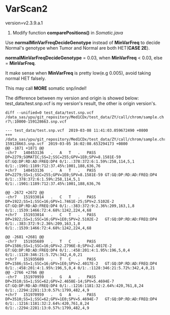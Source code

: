 # VarScan2
version=v2.3.9.a.1

1. Modify function **comparePositions()** in *Somatic.java*

Use **normalMinVarFreqDecideGenotype** instead of **MinVarFreq** to decide Normal's genotype when Tumor and Normal are both HET(**CASE 2E**).

**normalMinVarFreqDecideGenotype** = 0.03, when **MinVarFreq** < 0.03, else = **MinVarFreq**.

It make sense when **MinVarFreq** is pretty low(e.g 0.005), avoid taking normal HET falsely.

This may call **MORE** somatic snp/indel!


The difference between my version and origin is showed below:
test_data/test.snp.vcf is my version's result, the other is origin version's.

`diff --unified=0 test_data/test.snp.vcf /data_sas/ypu/git_repository/Med1CDx/test_data/ZY/call/chrom/sample.chr7\:10000-159128663.snp.vcf`

    --- test_data/test.snp.vcf	2019-03-08 11:41:03.059672490 +0800
    +++ /data_sas/ypu/git_repository/Med1CDx/test_data/ZY/call/chrom/sample.chr7:10000-159128663.snp.vcf  2019-03-05 16:02:08.653294173 +0800
    @@ -1871 +1871 @@
    -chr7	140453136	.	A	T	.	PASS	DP=2279;SOMATIC;SS=2;SSC=255;GPV=1E0;SPV=8.1581E-59	GT:GQ:DP:RD:AD:FREQ:DP4	0/1:.:378:372:6:1.59%:258,114,5,1	0/1:.:1901:1189:712:37.45%:1001,188,636,76
    +chr7	140453136	.	A	T	.	PASS	DP=2279;SS=1;SSC=255;GPV=1E0;SPV=8.1581E-59	GT:GQ:DP:RD:AD:FREQ:DP4	0/1:.:378:372:6:1.59%:258,114,5,1	0/1:.:1901:1189:712:37.45%:1001,188,636,76
    
    @@ -2672 +2672 @@
    -chr7	151933014	.	C	T	.	PASS	DP=1922;SS=1;SSC=16;GPV=1.7461E-25;SPV=2.5102E-2	GT:GQ:DP:RD:AD:FREQ:DP4	0/1:.:383:372:9:2.36%:209,163,1,8	0/1:.:1539:1466:72:4.68%:1242,224,4,68
    +chr7	151933014	.	C	T	.	PASS	DP=1922;SS=1;SSC=16;GPV=1E0;SPV=2.5102E-2	GT:GQ:DP:RD:AD:FREQ:DP4	0/1:.:383:372:9:2.36%:209,163,1,8	0/1:.:1539:1466:72:4.68%:1242,224,4,68
    
    @@ -2681 +2681 @@
    -chr7	151935689	.	T	C	.	PASS	DP=1586;SS=1;SSC=16;GPV=2.2796E-8;SPV=2.4017E-2	GT:GQ:DP:RD:AD:FREQ:DP4	0/1:.:458:201:4:1.95%:196,5,0,4	0/1:.:1128:346:21:5.72%:342,4,0,21
    +chr7	151935689	.	T	C	.	PASS	DP=1586;SS=1;SSC=16;GPV=1E0;SPV=2.4017E-2	GT:GQ:DP:RD:AD:FREQ:DP4	0/1:.:458:201:4:1.95%:196,5,0,4	0/1:.:1128:346:21:5.72%:342,4,0,21
    @@ -2766 +2766 @@
    -chr7	151970959	.	G	A	.	PASS	DP=3510;SS=1;SSC=62;GPV=2.4658E-14;SPV=5.4694E-7	GT:GQ:DP:RD:AD:FREQ:DP4	0/1:.:1216:1181:32:2.64%:420,761,8,24	0/1:.:2294:2281:13:0.57%:1799,482,4,9
    +chr7	151970959	.	G	A	.	PASS	DP=3510;SS=1;SSC=62;GPV=1E0;SPV=5.4694E-7	GT:GQ:DP:RD:AD:FREQ:DP4	0/1:.:1216:1181:32:2.64%:420,761,8,24	0/1:.:2294:2281:13:0.57%:1799,482,4,9

